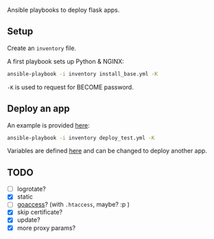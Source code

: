 Ansible playbooks to deploy flask apps.

## Setup

Create an `inventory` file.

A first playbook sets up Python & NGINX:

```bash
ansible-playbook -i inventory install_base.yml -K
```

`-K` is used to request for BECOME password.

## Deploy an app

An example is provided [here](deploy_test.yml):

```bash
ansible-playbook -i inventory deploy_test.yml -K
```

Variables are defined [here](group_vars/all.yml) and can be changed to deploy another app.

## TODO

- [ ] logrotate?
- [x] static
- [ ] [goaccess](https://goaccess.io/)? (with `.htaccess`, maybe? :p )
- [x] skip certificate?
- [x] update? 
- [x] more proxy params?
